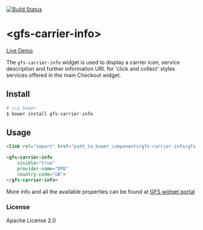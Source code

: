 [![Build Status](https://travis-ci.org/GlobalFreightSolutions/gfs-carrier-info.svg?branch=master)](https://travis-ci.org/GlobalFreightSolutions/gfs-carrier-info)


# &lt;gfs-carrier-info&gt;

[Live Demo](http://codepen.io/globalfreight/pen/76c2bc927269938684d22ffbe81703e1)

The `gfs-carrier-info` widget is used to display a carrier icon, service description and further information URL for 'click and collect' styles services offered in the main Checkout widget.


## Install

```bash
# via bower
$ bower install gfs-carrier-info
```

## Usage
```html
<link rel="import" href="path_to_bower_components/gfs-carrier-info/gfs-carrier-info.html" />
```

<!---
```
<custom-element-demo>
    <template>
        <script src="../webcomponentsjs/webcomponents-lite.js"></script>
        <link rel="import" href="gfs-carrier-info.html">
        <next-code-block></next-code-block>
    </template>
</custom-element-demo>
```
-->

```html
<gfs-carrier-info
    visible="true"
    provider-name="DPD"
    country-code="GB">
</gfs-carrier-info>
```

More info and all the available properties can be found at [GFS widget portal](http://gfsdeveloperportal.azurewebsites.net/info/documentation/gfs-checkout/the-gfs-checkout-widgets/carrier-information-widget/ "The Carrier Information Widget")


### License

Apache License 2.0